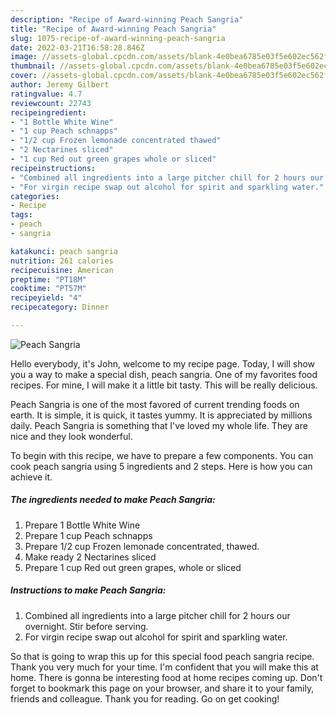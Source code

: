 ```yaml
---
description: "Recipe of Award-winning Peach Sangria"
title: "Recipe of Award-winning Peach Sangria"
slug: 1075-recipe-of-award-winning-peach-sangria
date: 2022-03-21T16:58:28.846Z
image: //assets-global.cpcdn.com/assets/blank-4e0bea6785e03f5e602ec562f230caae08da540cada707380b4fe1bbebba43da.png
thumbnail: //assets-global.cpcdn.com/assets/blank-4e0bea6785e03f5e602ec562f230caae08da540cada707380b4fe1bbebba43da.png
cover: //assets-global.cpcdn.com/assets/blank-4e0bea6785e03f5e602ec562f230caae08da540cada707380b4fe1bbebba43da.png
author: Jeremy Gilbert
ratingvalue: 4.7
reviewcount: 22743
recipeingredient:
- "1 Bottle White Wine"
- "1 cup Peach schnapps"
- "1/2 cup Frozen lemonade concentrated thawed"
- "2 Nectarines sliced"
- "1 cup Red out green grapes whole or sliced"
recipeinstructions:
- "Combined all ingredients into a large pitcher chill for 2 hours our overnight. Stir before serving."
- "For virgin recipe swap out alcohol for spirit and sparkling water."
categories:
- Recipe
tags:
- peach
- sangria

katakunci: peach sangria 
nutrition: 261 calories
recipecuisine: American
preptime: "PT18M"
cooktime: "PT57M"
recipeyield: "4"
recipecategory: Dinner

---
```



![Peach Sangria](//assets-global.cpcdn.com/assets/blank-4e0bea6785e03f5e602ec562f230caae08da540cada707380b4fe1bbebba43da.png)

Hello everybody, it's John, welcome to my recipe page. Today, I will show you a way to make a special dish, peach sangria. One of my favorites food recipes. For mine, I will make it a little bit tasty. This will be really delicious.

Peach Sangria is one of the most favored of current trending foods on earth. It is simple, it is quick, it tastes yummy. It is appreciated by millions daily. Peach Sangria is something that I've loved my whole life. They are nice and they look wonderful.




To begin with this recipe, we have to prepare a few components. You can cook peach sangria using 5 ingredients and 2 steps. Here is how you can achieve it.

<!--inarticleads1-->

##### The ingredients needed to make Peach Sangria:

1. Prepare 1 Bottle White Wine
1. Prepare 1 cup Peach schnapps
1. Prepare 1/2 cup Frozen lemonade concentrated, thawed.
1. Make ready 2 Nectarines sliced
1. Prepare 1 cup Red out green grapes, whole or sliced




<!--inarticleads2-->

##### Instructions to make Peach Sangria:

1. Combined all ingredients into a large pitcher chill for 2 hours our overnight. Stir before serving.
1. For virgin recipe swap out alcohol for spirit and sparkling water.




So that is going to wrap this up for this special food peach sangria recipe. Thank you very much for your time. I'm confident that you will make this at home. There is gonna be interesting food at home recipes coming up. Don't forget to bookmark this page on your browser, and share it to your family, friends and colleague. Thank you for reading. Go on get cooking!
